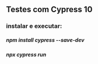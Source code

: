 
## Testes com Cypress 10
### instalar e executar:
####
 ##### npm install cypress --save-dev
 ##### npx cypress run
